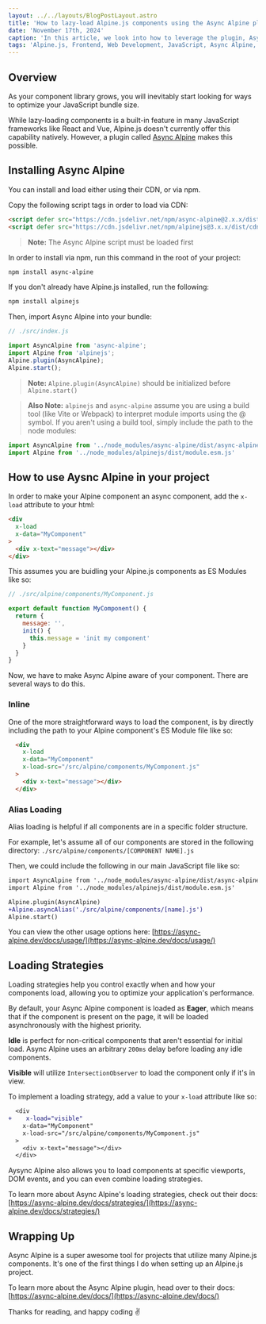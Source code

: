 ```yaml
---
layout: ../../layouts/BlogPostLayout.astro
title: 'How to lazy-load Alpine.js components using the Async Alpine plugin'
date: 'November 17th, 2024'
caption: 'In this article, we look into how to leverage the plugin, Async Alpine, in order to lazy-load Alpine.js components.'
tags: 'Alpine.js, Frontend, Web Development, JavaScript, Async Alpine, Alpine Plugins, Lazy-Loading'
---
```


## Overview
As your component library grows, you will inevitably start looking for ways to optimize your JavaScript bundle size.

While lazy-loading components is a built-in feature in many JavaScript frameworks like React and Vue, Alpine.js doesn't currently offer this capability natively. However, a plugin called [Async Alpine](https://async-alpine.dev/) makes this possible.

## Installing Async Alpine
You can install and load either using their CDN, or via npm.

Copy the following script tags in order to load via CDN:
```html
<script defer src="https://cdn.jsdelivr.net/npm/async-alpine@2.x.x/dist/async-alpine.script.js"></script>
<script defer src="https://cdn.jsdelivr.net/npm/alpinejs@3.x.x/dist/cdn.min.js"></script>
```

>**Note:** The Async Alpine script must be loaded first

In order to install via npm, run this command in the root of your project:
```bash
npm install async-alpine
```

If you don't already have Alpine.js installed, run the following:
```bash
npm install alpinejs
```

Then, import Async Alpine into your bundle:
```javascript
// ./src/index.js

import AsyncAlpine from 'async-alpine';
import Alpine from 'alpinejs';
Alpine.plugin(AsyncAlpine);
Alpine.start();
```

>**Note:** `Alpine.plugin(AsyncAlpine)` should be initialized before `Alpine.start()`

>**Also Note:** `alpinejs` and `async-alpine` assume you are using a build tool (like Vite or Webpack) to interpret module imports using the @ symbol. If you aren't using a build tool, simply include the path to the node modules: 
```javascript
import AsyncAlpine from '../node_modules/async-alpine/dist/async-alpine.esm.js'
import Alpine from '../node_modules/alpinejs/dist/module.esm.js'
```

## How to use Aysnc Alpine in your project
In order to make your Alpine component an async component, add the `x-load` attribute to your html:
```html
<div
  x-load
  x-data="MyComponent"
>
  <div x-text="message"></div>
</div>
```

This assumes you are buidling your Alpine.js components as ES Modules like so:
```javascript
// ./src/alpine/components/MyComponent.js

export default function MyComponent() {
  return {
    message: '',
    init() {
      this.message = 'init my component'
    }
  }
}
```

Now, we have to make Async Alpine aware of your component. There are several ways to do this.

### Inline
One of the more straightforward ways to load the component, is by directly including the path to your Alpine component's ES Module file like so:
```html
  <div
    x-load
    x-data="MyComponent"
    x-load-src="/src/alpine/components/MyComponent.js"
  >
    <div x-text="message"></div>
  </div>
```

### Alias Loading
Alias loading is helpful if all components are in a specific folder structure.

For example, let's assume all of our components are stored in the following directory: `./src/alpine/components/[COMPONENT NAME].js`

Then, we could include the following in our main JavaScript file like so:
```diff
import AsyncAlpine from '../node_modules/async-alpine/dist/async-alpine.esm.js'
import Alpine from '../node_modules/alpinejs/dist/module.esm.js'

Alpine.plugin(AsyncAlpine)
+Alpine.asyncAlias('./src/alpine/components/[name].js')
Alpine.start()
```

You can view the other usage options here: [https://async-alpine.dev/docs/usage/](https://async-alpine.dev/docs/usage/)

## Loading Strategies
Loading strategies help you control exactly when and how your components load, allowing you to optimize your application's performance. 

By default, your Async Alpine component is loaded as **Eager**, which means that if the component is present on the page, it will be loaded asynchronously with the highest priority.

**Idle** is perfect for non-critical components that aren't essential for initial load. Async Alpine uses an arbitrary `200ms` delay before loading any idle components.

**Visible** will utilize `IntersectionObserver` to load the component only if it's in view. 

To implement a loading strategy, add a value to your `x-load` attribute like so:
```diff
  <div
+    x-load="visible"
    x-data="MyComponent"
    x-load-src="/src/alpine/components/MyComponent.js"
  >
    <div x-text="message"></div>
  </div>
```

Aysync Alpine also allows you to load components at specific viewports, DOM events, and you can even combine loading strategies.  

To learn more about Async Alpine's loading strategies, check out their docs: [https://async-alpine.dev/docs/strategies/](https://async-alpine.dev/docs/strategies/)


## Wrapping Up
Async Alpine is a super awesome tool for projects that utilize many Alpine.js components. It's one of the first things I do when setting up an Alpine.js project. 

To learn more about the Async Alpine plugin, head over to their docs: [https://async-alpine.dev/docs/](https://async-alpine.dev/docs/)

Thanks for reading, and happy coding ✌️